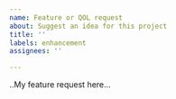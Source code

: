 ```yaml
---
name: Feature or QOL request
about: Suggest an idea for this project
title: ''
labels: enhancement
assignees: ''

---
```


..My feature request here...

